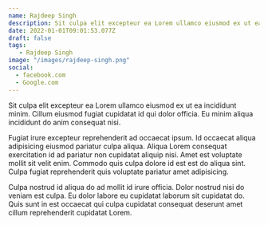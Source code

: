 ```yaml
---
name: Rajdeep Singh
description: Sit culpa elit excepteur ea Lorem ullamco eiusmod ex ut ea incididunt minim. Cillum eiusmod fugiat cupidatat.
date: 2022-01-01T09:01:53.077Z
draft: false
tags: 
   - Rajdeep Singh
image: "/images/rajdeep-singh.png"
social: 
  - facebook.com
  - Google.com
---
```

Sit culpa elit excepteur ea Lorem ullamco eiusmod ex ut ea incididunt minim. Cillum eiusmod fugiat cupidatat id qui dolor officia. Eu minim aliqua incididunt do anim consequat nisi.

Fugiat irure excepteur reprehenderit ad occaecat ipsum. Id occaecat aliqua adipisicing eiusmod pariatur culpa aliqua. Aliqua Lorem consequat exercitation id ad pariatur non cupidatat aliquip nisi. Amet est voluptate mollit sit velit enim. Commodo quis culpa dolore id est est do aliqua sint. Culpa fugiat reprehenderit quis voluptate pariatur amet adipisicing.

Culpa nostrud id aliqua do ad mollit id irure officia. Dolor nostrud nisi do veniam est culpa. Eu dolor labore eu cupidatat laborum sit cupidatat do. Quis sunt in est occaecat qui culpa cupidatat consequat deserunt amet cillum reprehenderit cupidatat Lorem.